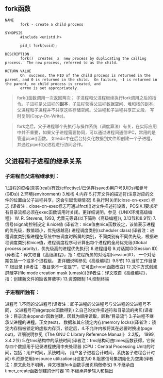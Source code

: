 ## fork函数
```
NAME
       fork - create a child process

SYNOPSIS
       #include <unistd.h>

       pid_t fork(void);

DESCRIPTION
       fork()  creates  a  new process by duplicating the calling process.  The new process, referred to as the child.

RETURN VALUE
       On  success, the PID of the child process is returned in the parent, and 0 is returned in the child.  On failure, -1 is returned in the parent, no child process is created, and
       errno is set appropriately.
```
> fork()函数调用一次返回两次；
> 子进程和父进程继续执行fork调用之后的指令。子进程是父进程的**副本**，子进程获得父进程数据空间、堆和栈的副本，父进程和子进程并不共享这些存储空间。父进程和子进程共享正文段。
> 写时复制(Copy-On-Write)。

> fork之后，父子进程哪个先执行与操作系统（调度算法）有关，在实际应用中并不重要，如果父子进程需要协同，可以通过进程间通信IPC，常用的是管道pipe()函数。
如redis中在后台持久化数据到文件即创建一个子进程，并通过pipe和父进程进行协同合作。

## 父进程和子进程的继承关系
### 子进程自父进程继承到：     
1.进程的资格(真实(real)/有效(effective)/已保存(saved)用户号(UIDs)和组号(GIDs))
2.环境(environment)
3.堆栈
4.内存
5.打开文件的描述符(注意对应的文件的位置由父子进程共享，这会引起含糊情况)
6.执行时关闭(close-on-exec) 标志 (译者注：close-on-exec标志可通过fnctl()对文件描述符设置，POSIX.1要求所有目录流都必须在exec函数调用时关闭。更详细说明，参见《UNIX环境高级编程》 W. R. Stevens, 1993, 尤晋元等译(以下简称《高级编程》), 3.13节和8.9节)
7.信号(signal)控制设定
8.nice值 (译者注：nice值由nice函数设定，该值表示进程的优先级，数值越小，优先级越高)
进程调度类别(scheduler class)(译者注：进程调度类别指进程在系统中被调度时所属的类别，不同类别有不同优先级，根据进程调度类别和nice值，进程调度程序可计算出每个进程的全局优先级(Global process prority)，优先级高的进程优先执行)
8.进程组号
9.对话期ID(Session ID) (译者注：译文取自《高级编程》，指：进程所属的对话期(session)ID， 一个对话期包括一个或多个进程组， 更详细说明参见《高级编程》9.5节)
10.当前工作目录
11.根目录 (译者注：根目录不一定是“/”，它可由chroot函数改变)
12.文件方式创建屏蔽字(file mode creation mask (umask))(译者注：译文取自《高级编程》，指：创建新文件的缺省屏蔽字)
13.资源限制
14.控制终端

### 子进程所独有：

进程号
1.不同的父进程号(译者注：即子进程的父进程号与父进程的父进程号不同， 父进程号可由getppid函数得到)
2.自己的文件描述符和目录流的拷贝(译者注：目录流由opendir函数创建，因其为顺序读取，顾称“目录流”)
3.子进程不继承父进程的进程，正文(text)， 数据和其它锁定内存(memory locks)(译者注：锁定内存指被锁定的虚拟内存页，锁定后，4.不允许内核将其在必要时换出(page out)，详细说明参见《The GNU C Library Reference Manual》 2.2版， 1999, 3.4.2节)
5.在tms结构中的系统时间(译者注：tms结构可由times函数获得，它保存四个数据用于记录进程使用中央处理器 (CPU：Central Processing Unit)的时间，包括：用户时间，系统时间， 用户各子进程合计时间，系统各子进程合计时间)
6.资源使用(resource utilizations)设定为0
8.阻塞信号集初始化为空集(译者注：原文此处不明确，译文根据fork函数手册页稍做修改)
9.不继承由timer_create函数创建的计时器
10.不继承异步输入和输出

